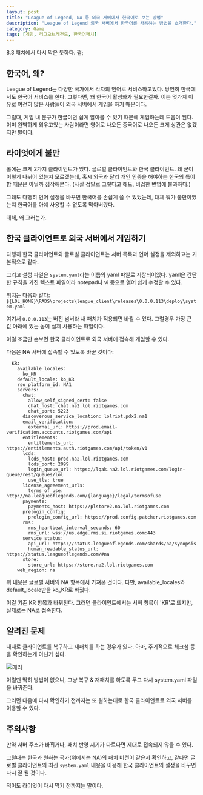 ```yaml
---
layout: post
title: "League of Legend, NA 등 외국 서버에서 한국어로 보는 방법"
description: "League of Legend 외국 서버에서 한국어를 사용하는 방법을 소개한다."
category: Game
tags: [게임, 리그오브레전드, 한국어패치]
---
```


<div class="im im-error" markdown="1">
8.3 패치에서 다시 막은 듯하다. 쩝;
</div>



## 한국어, 왜?

League of Legend는 다양한 국가에서 각자의 언어로 서비스하고있다. 당연히 한국에서도 한국어 서비스를 한다. 그렇다면, 왜 한국어 활성화가 필요한걸까.
이는 몇가지 이유로 여전히 많은 사람들이 외국 서버에서 게임을 하기 때문이다.

그럴때, 게임 내 문구가 한글이면 쉽게 알아볼 수 있기 때문에 게임하는데 도움이 된다. 이미 완벽하게 외우고있는 사람이라면 영어로 나오든 중국어로 나오든 크게 상관은 없겠지만 말이다.



## 라이엇에게 불만

롤에는 크게 2가지 클라이언트가 있다.
글로벌 클라이언트와 한국 클라이언트.
왜 굳이 이렇게 나뉘어 있는지 모르겠는데,
혹시 외국과 달리 개인 인증을 해야하는 한국의 특이함 때문은 아닐까 짐작해본다.
(사실 정말로 그렇다고 해도, 비겁한 변명에 불과하다.)

그래도 다행히 언어 설정을 바꾸면 한국어를 손쉽게 쓸 수 있었는데,
대체 뭐가 불만이었는지 한국어를 아예 사용할 수 없도록 막아버렸다.

대체, 왜 그러는가.



## 한국 클라이언트로 외국 서버에서 게임하기

다행히 한국 클라이언트와 글로벌 클라이언트는
서버 목록과 언어 설정을 제외하고는
기본적으로 같다.

그리고 설정 파일은 `system.yaml`라는 이름의 yaml 파일로 저장되어있다.
yaml은 간단한 규칙을 가진 텍스트 파일이라
notepad나 vi 등으로 열어 쉽게 수정할 수 있다.

위치는 다음과 같다:
`${LOL_HOME}\RADS\projects\league_client\releases\0.0.0.113\deploy\system.yaml`

여기서 `0.0.0.113`는 버전 넘버라
새 패치가 적용되면 바뀔 수 있다.
그럴경우 가장 큰 값 아래에 있는 놈이 실제 사용하는 파일이다.

이걸 조금만 손보면 한국 클라이언트로 외국 서버에 접속해 게임할 수 있다.

다음은 NA 서버에 접속할 수 있도록 바꾼 것이다:

~~~
  KR:
    available_locales:
    - ko_KR
    default_locale: ko_KR
    rso_platform_id: NA1
    servers:
      chat:
        allow_self_signed_cert: false
        chat_host: chat.na2.lol.riotgames.com
        chat_port: 5223
      discoverous_service_location: lolriot.pdx2.na1
      email_verification:
        external_url: https://prod.email-verification.accounts.riotgames.com/api
      entitlements:
        entitlements_url: https://entitlements.auth.riotgames.com/api/token/v1
      lcds:
        lcds_host: prod.na2.lol.riotgames.com
        lcds_port: 2099
        login_queue_url: https://lqak.na2.lol.riotgames.com/login-queue/rest/queues/lol
        use_tls: true
      license_agreement_urls:
        terms_of_use: http://na.leagueoflegends.com/{language}/legal/termsofuse
      payments:
        payments_host: https://plstore2.na.lol.riotgames.com
      prelogin_config:
        prelogin_config_url: https://prod.config.patcher.riotgames.com
      rms:
        rms_heartbeat_interval_seconds: 60
        rms_url: wss://us.edge.rms.si.riotgames.com:443
      service_status:
        api_url: https://status.leagueoflegends.com/shards/na/synopsis
        human_readable_status_url: https://status.leagueoflegends.com/#na
      store:
        store_url: https://store.na2.lol.riotgames.com
    web_region: na
~~~

위 내용은 글로벌 서버의 NA 항목에서 가져온 것이다.
다만, available_locales와 default_locale만을 ko_KR로 바꿨다.

이걸 기존 KR 항목과 바꿔친다.
그러면 클라이언트에서는 서버 항목이 'KR'로 뜨지만,
실제로는 NA로 접속한다.



## 알려진 문제

때때로 클라이언트를 복구하고 재패치를 하는 경우가 있다.
아마, 주기적으로 체크섬 등을 확인하는게 아닌가 싶다.

![에러](https://lh3.googleusercontent.com/-YnQlUd5LOXU/Wj7EOQOdatI/AAAAAAAAcpI/XfaEZdJZzrUaVINfCwwDz2vC1O28zwmBgCE0YBhgL/s640/lol-revert-problem.jpg)

이럴땐 딱히 방법이 없으니,
그냥 복구 & 재패치를 하도록 두고
다시 system.yaml 파일을 바꿔준다.

그러면 다음에 다시 확인하기 전까지는
또 원하는대로 한국 클라이언트로 외국 서버를 이용할 수 있다.



## 주의사항

만약 서버 주소가 바뀌거나,
패치 반영 시기가 다르다면
제대로 접속되지 않을 수 있다.

그럴때는 한국과 원하는 국가(위에서는 NA)의 패치 버전이 같은지 확인하고,
같다면 글로벌 클라이언트의 최신 `system.yaml` 내용을 이용해
한국 클라이언트의 설정을 바꾸면 다시 잘 될 것이다.

적어도 라이엇이 다시 막기 전까지는 말이다.
